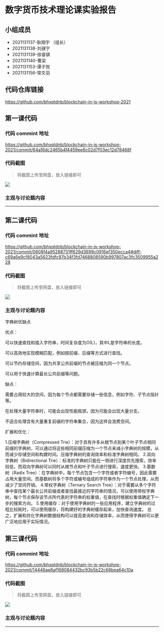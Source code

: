 # 数字货币技术理论课实验报告

## 小组成员

- 2021131137-耿翔宇 （组长）
- 2021131138-刘骐宁
- 2021131139-徐睿骐
- 2021131140-曹梁
- 2021131153-谭子悦
- 2021131156-常爻羽


## 代码仓库链接

https://github.com/bhxqtdnb/blockchain-in-js-workshop-2021



## 第一课代码


### 代码 commint 地址

https://github.com/bhxqtdnb/blockchain-in-js-workshop-2021/commit/64a16dc2465b4f4459ee6c02d7f03ec12d78468f

### 代码截图

> 将截图上传至网盘，放入链接即可

![](链接)


### 主观与讨论题内容

---



## 第二课代码


### 代码 commint 地址

https://github.com/bhxqtdnb/blockchain-in-js-workshop-2021/commit/0608f4a95288731ff629d3699c0916ef350ecca4#diff-c69a6e9cf8043a5623fdfc97b34f3fd7468808590b997807ac3fc3509955a228


### 代码截图

> 将截图上传至网盘，放入链接即可

![](链接)


### 主观与讨论题内容

字典树优缺点

优点：

可以快速查找和插入字符串，时间复杂度为O(L)，其中L是字符串的长度。

可以高效地实现模糊匹配，例如按前缀、后缀等方式进行查找。

可以节约存储空间，因为共享公共前缀的节点被压缩为同一个节点。

可以用于快速计算最长公共前缀等问题。

缺点：

需要占用较大的空间，因为每个节点都需要存储一些信息，例如字符、子节点指针等。

在处理大量字符串时，可能会出现性能瓶颈，因为可能会出现大量分支。

不适合处理含有大量重复前缀的字符串集合，因为这样会浪费空间。


扩展和优化：

1.压缩字典树（Compressed Trie）：对于具有许多从根节点到某个叶子节点相同前缀的字典树，可以通过将这些相同前缀压缩为一个节点来减小字典树的规模，从而减少存储空间和构建时间。压缩字典树的查询效率和标准字典树相同。
2.双向字典树（Bidirectional Trie）：标准的字典树只能在一侧进行深度优先搜索，效率较低，而双向字典树可以同时从根节点和叶子节点进行搜索，速度更快。
3.基数树（Radix Tree）：在字典树中，每个节点包含一个字符或者字符编号，因此需要占用大量空间。而基数树将多个字符或编号组成的字符串作为一个节点处理，从而减少了空间开销。
4.带权字典树（Ternary Search Tree）：对于需要从多个字符串中查找某个最长公共前缀或者查找最接近的字符串的情况，可以使用带权字典树，每个节点保存该节点所代表的字符串的权重值，在查找时根据权重值确定下一步的搜索方向。
5.使用缓存：对于使用字典树的一些应用程序，建立字典树的过程比较耗时，可以使用缓存，将构建好的字典树缓存起来，加快查询速度。 总之，扩展和优化字典树数据结构可以提高查询和存储效率，从而使得字典树可以更广泛地应用于实际情况。



## 第三课代码


### 代码 commint 地址

https://github.com/bhxqtdnb/blockchain-in-js-workshop-2021/commit/14446ae8af168084432bc93b5b22c68bea64c10a

### 代码截图

> 将截图上传至网盘，放入链接即可

![](链接)


### 主观与讨论题内容



---